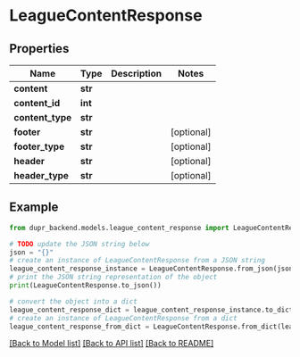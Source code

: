 # LeagueContentResponse


## Properties

Name | Type | Description | Notes
------------ | ------------- | ------------- | -------------
**content** | **str** |  | 
**content_id** | **int** |  | 
**content_type** | **str** |  | 
**footer** | **str** |  | [optional] 
**footer_type** | **str** |  | [optional] 
**header** | **str** |  | [optional] 
**header_type** | **str** |  | [optional] 

## Example

```python
from dupr_backend.models.league_content_response import LeagueContentResponse

# TODO update the JSON string below
json = "{}"
# create an instance of LeagueContentResponse from a JSON string
league_content_response_instance = LeagueContentResponse.from_json(json)
# print the JSON string representation of the object
print(LeagueContentResponse.to_json())

# convert the object into a dict
league_content_response_dict = league_content_response_instance.to_dict()
# create an instance of LeagueContentResponse from a dict
league_content_response_from_dict = LeagueContentResponse.from_dict(league_content_response_dict)
```
[[Back to Model list]](../README.md#documentation-for-models) [[Back to API list]](../README.md#documentation-for-api-endpoints) [[Back to README]](../README.md)


